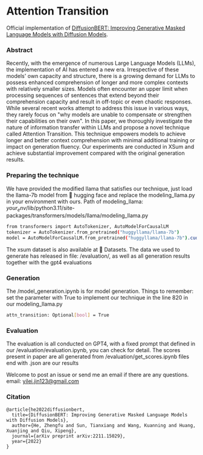 # Attention Transition

Official implementation of [DiffusionBERT: Improving Generative Masked Language Models with Diffusion Models](https://arxiv.org/abs/2211.15029).

### Abstract
Recently, with the emergence of numerous Large Language Models (LLMs), the implementation of AI has entered a new era. Irrespective of these models' own capacity and structure, there is a growing demand for LLMs to possess enhanced comprehension of longer and more complex contexts with relatively smaller sizes. Models often encounter an upper limit when processing sequences of sentences that extend beyond their comprehension capacity and result in off-topic or even chaotic responses. While several recent works attempt to address this issue in various ways, they rarely focus on "why models are unable to compensate or strengthen their capabilities on their own". In this paper, we thoroughly investigate the nature of information transfer within LLMs and propose a novel technique called Attention Transition. This technique empowers models to achieve longer and better context comprehension with minimal additional training or impact on generation fluency. Our experiments are conducted in XSum and achieve substantial improvement compared with the original generation results.

### Preparing the technique

We have provided the modified llama that satisfies our technique, just load the llama-7b model from 🤗 hugging face and replace
the modeling_llama.py in your environment with ours. Path of modeling_llama: $your_env$/lib/python3.11/site-packages/transformers/models/llama/modeling_llama.py

```bash
from transformers import AutoTokenizer, AutoModelForCausalLM
tokenizer = AutoTokenizer.from_pretrained("huggyllama/llama-7b")
model = AutoModelForCausalLM.from_pretrained("huggyllama/llama-7b").cuda().eval().half()
```

The xsum dataset is also available at 🤗 Datasets. The data we used to generate has released in file: /evaluation/, as well as 
all generation results together with the gpt4 evaluations

### Generation

The /model_generation.ipynb is for model generation.
Things to remember: set the parameter with True to implement our technique in the line 820 in our modeling_llama.py
```bash
attn_transition: Optional[bool] = True
```
### Evaluation

The evaluation is all conducted on GPT4, with a fixed prompt that defined in our /evaluation/evaluation.ipynb, you can check for detail.
The scores present in paper are all generated from /evaluation/get_scores.ipynb
files end with .json are our results

Welcome to post an issue or send me an email if there are any questions.
email: yilei.jin123@gmail.com

### Citation

```
@article{he2022diffusionbert,
  title={DiffusionBERT: Improving Generative Masked Language Models with Diffusion Models},
  author={He, Zhengfu and Sun, Tianxiang and Wang, Kuanning and Huang, Xuanjing and Qiu, Xipeng},
  journal={arXiv preprint arXiv:2211.15029},
  year={2022}
}
